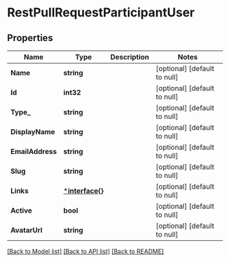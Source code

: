 # RestPullRequestParticipantUser

## Properties
Name | Type | Description | Notes
------------ | ------------- | ------------- | -------------
**Name** | **string** |  | [optional] [default to null]
**Id** | **int32** |  | [optional] [default to null]
**Type_** | **string** |  | [optional] [default to null]
**DisplayName** | **string** |  | [optional] [default to null]
**EmailAddress** | **string** |  | [optional] [default to null]
**Slug** | **string** |  | [optional] [default to null]
**Links** | [***interface{}**](interface{}.md) |  | [optional] [default to null]
**Active** | **bool** |  | [optional] [default to null]
**AvatarUrl** | **string** |  | [optional] [default to null]

[[Back to Model list]](../README.md#documentation-for-models) [[Back to API list]](../README.md#documentation-for-api-endpoints) [[Back to README]](../README.md)

